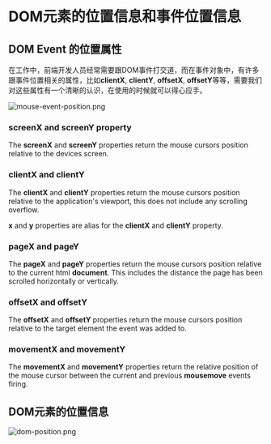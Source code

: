 # DOM元素的位置信息和事件位置信息

## DOM Event 的位置属性

在工作中，前端开发人员经常需要跟DOM事件打交道，而在事件对象中，有许多跟事件位置相关的属性，比如**clientX**, **clientY**, **offsetX**, **offsetY**等等，需要我们对这些属性有一个清晰的认识，在使用的时候就可以得心应手。

![mouse-event-position.png](/assets/mouse-event-position.png)

### screenX and screenY property

The **screenX** and **screenY** properties return the mouse cursors position relative to the devices screen.

### clientX and clientY

The **clientX** and **clientY** properties return the mouse cursors position relative to the application's viewport, this does not include any scrolling overflow.

**x** and **y** properties are alias for the **clientX** and **clientY** property.

### pageX and pageY

The **pageX** and **pageY** properties return the mouse cursors position relative to the current html **document**. This includes the distance the page has been scrolled horizontally or vertically.

### offsetX and offsetY

The **offsetX** and **offsetY** properties return the mouse cursors position relative to the target element the event was added to.

### movementX and movementY

The **movementX** and **movementY** properties return the relative position of the mouse cursor between the current and previous **mousemove** events firing.

## DOM元素的位置信息

![dom-position.png](/assets/dom-position.png)